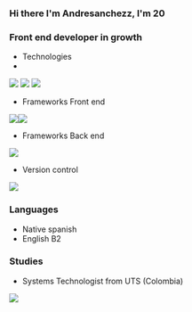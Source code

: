 ### Hi there I'm Andresanchezz, I'm 20
### Front end developer in growth

- Technologies
- 
<img src="https://www.vectorlogo.zone/logos/typescriptlang/typescriptlang-icon.svg"> <img src="https://www.vectorlogo.zone/logos/w3_html5/w3_html5-icon.svg"/> <img src="https://www.vectorlogo.zone/logos/w3_css/w3_css-icon.svg"/>

- Frameworks Front end
                                             
 
<img src="https://www.vectorlogo.zone/logos/vuejs/vuejs-icon.svg"/><img src="https://www.vectorlogo.zone/logos/angular/angular-icon.svg">

- Frameworks Back end 

<img src="https://www.vectorlogo.zone/logos/nodejs/nodejs-icon.svg">

- Version control     
  
<img src="https://www.vectorlogo.zone/logos/git-scm/git-scm-icon.svg"/> 

### Languages
- Native spanish
- English B2    
### Studies
- Systems Technologist from UTS (Colombia) 
 
<img align="left" src="https://github-readme-stats.vercel.app/api?username=andresanchezz&show_icons=true&theme=react" />


